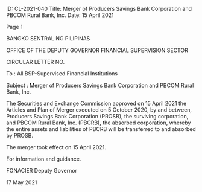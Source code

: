 ID: CL-2021-040
Title: Merger of Producers Savings Bank Corporation and PBCOM Rural Bank, Inc.
Date: 15 April 2021

Page 1

BANGKO SENTRAL NG PILIPINAS

OFFICE OF THE DEPUTY GOVERNOR FINANCIAL SUPERVISION SECTOR

CIRCULAR LETTER NO.

To : All BSP-Supervised Financial Institutions

Subject : Merger of Producers Savings Bank Corporation and PBCOM Rural Bank, Inc.

The Securities and Exchange Commission approved on 15 April 2021 the Articles and Plan of Merger executed on 5 October 2020, by and between, Producers Savings Bank Corporation (PROSB), the surviving corporation, and PBCOM Rural Bank, Inc. (PBCRB), the absorbed corporation, whereby the entire assets and liabilities of PBCRB will be transferred to and absorbed by PROSB.

The merger took effect on 15 April 2021.

For information and guidance.

FONACIER Deputy Governor

17 May 2021